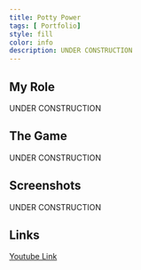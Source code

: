 ```yaml
---
title: Potty Power
tags: [ Portfolio]
style: fill
color: info
description: UNDER CONSTRUCTION
---
```



## My Role
UNDER CONSTRUCTION

## The Game
UNDER CONSTRUCTION

## Screenshots
UNDER CONSTRUCTION

## Links

[Youtube Link](https://www.youtube.com/watch?v=uAAwjFJLkrQ&ab_channel=RevDevStudios)
